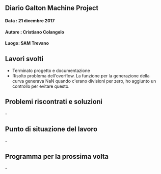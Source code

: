 ## Diario Galton Machine Project

#### Data : 21 dicembre 2017 
#### Autore : Cristiano Colangelo
#### Luogo: SAM Trevano

## Lavori svolti

- Terminato progetto e documentazione
- Risolto problema dell'overflow. La funzione per la generazione della curva generava NaN quando c'erano divisioni per zero, ho aggiunto un controllo per evitare questo.

## Problemi riscontrati e soluzioni
\-
## Punto di situazione del lavoro

\-

## Programma per la prossima volta

\-